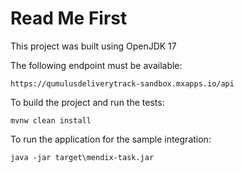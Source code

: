 # Read Me First

This project was built using OpenJDK 17

The following endpoint must be available: 

`https://qumulusdeliverytrack-sandbox.mxapps.io/api`

To build the project and run the tests:

`mvnw clean install`

To run the application for the sample integration:

`java -jar target\mendix-task.jar`

